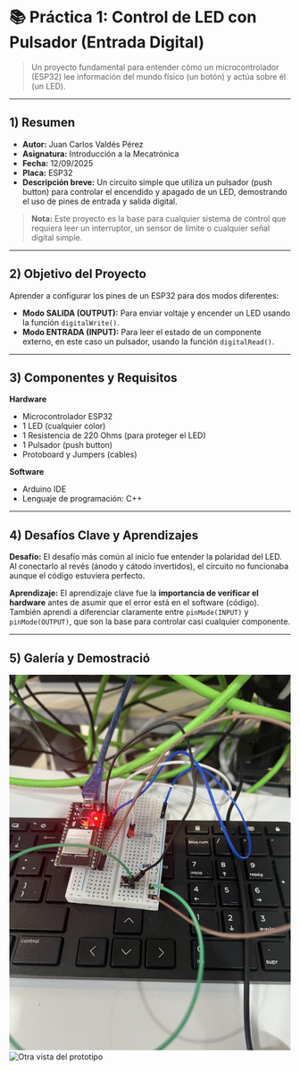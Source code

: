 # 📚 Práctica 1: Control de LED con Pulsador (Entrada Digital)

> Un proyecto fundamental para entender cómo un microcontrolador (ESP32) lee información del mundo físico (un botón) y actúa sobre él (un LED).

---

## 1) Resumen

- **Autor:** Juan Carlos Valdés Pérez
- **Asignatura:** Introducción a la Mecatrónica
- **Fecha:** 12/09/2025
- **Placa:** ESP32
- **Descripción breve:** Un circuito simple que utiliza un pulsador (push button) para controlar el encendido y apagado de un LED, demostrando el uso de pines de entrada y salida digital.

> **Nota:** Este proyecto es la base para cualquier sistema de control que requiera leer un interruptor, un sensor de límite o cualquier señal digital simple.

---

## 2) Objetivo del Proyecto

Aprender a configurar los pines de un ESP32 para dos modos diferentes:

- **Modo SALIDA (OUTPUT):** Para enviar voltaje y encender un LED usando la función `digitalWrite()`.
- **Modo ENTRADA (INPUT):** Para leer el estado de un componente externo, en este caso un pulsador, usando la función `digitalRead()`.

---

## 3) Componentes y Requisitos

**Hardware**
- Microcontrolador ESP32
- 1 LED (cualquier color)
- 1 Resistencia de 220 Ohms (para proteger el LED)
- 1 Pulsador (push button)
- Protoboard y Jumpers (cables)

**Software**
- Arduino IDE
- Lenguaje de programación: C++

---

## 4) Desafíos Clave y Aprendizajes

**Desafío:**
El desafío más común al inicio fue entender la polaridad del LED. Al conectarlo al revés (ánodo y cátodo invertidos), el circuito no funcionaba aunque el código estuviera perfecto.

**Aprendizaje:**
El aprendizaje clave fue la **importancia de verificar el hardware** antes de asumir que el error está en el software (código). También aprendí a diferenciar claramente entre `pinMode(INPUT)` y `pinMode(OUTPUT)`, que son la base para controlar casi cualquier componente.

---

## 5) Galería y Demostració

![Foto del circuito en protoboard con el pulsador](docs/recursos/imgs/Pushbutton-led.jpeg)
![Otra vista del prototipo](IMG_4840.jpg)
